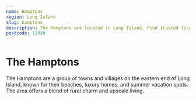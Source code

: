 ```yaml
---
name: Hamptons
region: Long Island
slug: hamptons
description: The Hamptons are located in Long Island. Find trusted local plumbers serving this area.
postcode: 11930
---
```


# The Hamptons

The Hamptons are a group of towns and villages on the eastern end of Long Island, known for their beaches, luxury homes, and summer vacation spots. The area offers a blend of rural charm and upscale living. 
